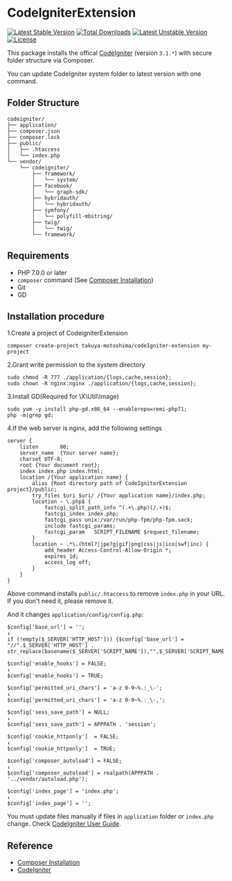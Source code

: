 # CodeIgniterExtension

[![Latest Stable Version](https://poser.pugx.org/takuya-motoshima/codeigniter-extensions/v/stable)](https://packagist.org/packages/takuya-motoshima/codeigniter-extensions) [![Total Downloads](https://poser.pugx.org/takuya-motoshima/codeigniter-extensions/downloads)](https://packagist.org/packages/takuya-motoshima/codeigniter-extensions) [![Latest Unstable Version](https://poser.pugx.org/takuya-motoshima/codeigniter-extensions/v/unstable)](https://packagist.org/packages/takuya-motoshima/codeigniter-extensions) [![License](https://poser.pugx.org/takuya-motoshima/codeigniter-extensions/license)](https://packagist.org/packages/takuya-motoshima/codeigniter-extensions)

This package installs the offical [CodeIgniter](https://github.com/bcit-ci/CodeIgniter) (version `3.1.*`) with secure folder structure via Composer.

You can update CodeIgniter system folder to latest version with one command.

## Folder Structure

```
codeigniter/
├── application/
├── composer.json
├── composer.lock
├── public/
│   ├── .htaccess
│   └── index.php
└── vendor/
    └── codeigniter/
        ├── framework/
        │   └── system/
        ├── facebook/
        │   └── graph-sdk/
        ├── hybridauth/
        │   └── hybridauth/
        ├── symfony/
        │   └── polyfill-mbstring/
        ├── twig/
        │   └── twig/
        └── framework/
```

## Requirements

* PHP 7.0.0 or later
* `composer` command (See [Composer Installation](https://getcomposer.org/doc/00-intro.md#installation-linux-unix-osx))
* Git
* GD

## Installation procedure 

1.Create a project of CodeigniterExtension
```
composer create-project takuya-motoshima/codeIgniter-extension my-project
```

2.Grant write permission to the system directory
```
sudo chmod -R 777 ./application/{logs,cache,session};
sudo chown -R nginx:nginx ./application/{logs,cache,session};
```

3.Install GD(Required for \X\Util\Image)
```
sudo yum -y install php-gd.x86_64 --enablerepo=remi-php71;
php -m|grep gd;
```

4.If the web server is nginx, add the following settings
```
server {
    listen       80;
    server_name  {Your server name};
    charset UTF-8;
    root {Your document root};
    index index.php index.html;
    location /{Your application name} {
        alias {Root directory path of CodeIgniterExtension project}/public;
        try_files $uri $uri/ /{Your application name}/index.php;
        location ~ \.php$ {
            fastcgi_split_path_info ^(.+\.php)(/.+)$;
            fastcgi_index index.php;
            fastcgi_pass unix:/var/run/php-fpm/php-fpm.sock;
            include fastcgi_params;
            fastcgi_param   SCRIPT_FILENAME $request_filename;
        }
        location ~ .*\.(html?|jpe?g|gif|png|css|js|ico|swf|inc) {
            add_header Access-Control-Allow-Origin *;
            expires 1d;
            access_log off;
        }
    }
}
```

Above command installs `public/.htaccess` to remove `index.php` in your URL. If you don't need it, please remove it.

And it changes `application/config/config.php`:

~~~
$config['base_url'] = '';
↓
if (!empty($_SERVER['HTTP_HOST'])) {$config['base_url'] = "//".$_SERVER['HTTP_HOST'] . str_replace(basename($_SERVER['SCRIPT_NAME']),"",$_SERVER['SCRIPT_NAME']);}
~~~

~~~
$config['enable_hooks'] = FALSE;
↓
$config['enable_hooks'] = TRUE;
~~~

~~~
$config['permitted_uri_chars'] = 'a-z 0-9~%.:_\-';
↓
$config['permitted_uri_chars'] = 'a-z 0-9~%.:_\-,';
~~~

~~~
$config['sess_save_path'] = NULL;
↓
$config['sess_save_path'] = APPPATH . 'session';
~~~

~~~
$config['cookie_httponly']  = FALSE;
↓
$config['cookie_httponly']  = TRUE;
~~~

~~~
$config['composer_autoload'] = FALSE;
↓
$config['composer_autoload'] = realpath(APPPATH . '../vendor/autoload.php');
~~~

~~~
$config['index_page'] = 'index.php';
↓
$config['index_page'] = '';
~~~

You must update files manually if files in `application` folder or `index.php` change. Check [CodeIgniter User Guide](http://www.codeigniter.com/user_guide/installation/upgrading.html).

## Reference

* [Composer Installation](https://getcomposer.org/doc/00-intro.md#installation-linux-unix-osx)
* [CodeIgniter](https://github.com/bcit-ci/CodeIgniter)